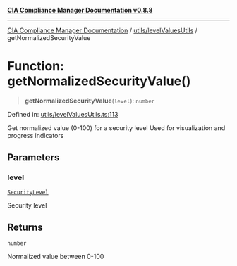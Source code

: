 [**CIA Compliance Manager Documentation v0.8.8**](../../../README.md)

***

[CIA Compliance Manager Documentation](../../../modules.md) / [utils/levelValuesUtils](../README.md) / getNormalizedSecurityValue

# Function: getNormalizedSecurityValue()

> **getNormalizedSecurityValue**(`level`): `number`

Defined in: [utils/levelValuesUtils.ts:113](https://github.com/Hack23/cia-compliance-manager/blob/283c1f3ddf6c7084b20c21176cda3bc5166ffcb9/src/utils/levelValuesUtils.ts#L113)

Get normalized value (0-100) for a security level
Used for visualization and progress indicators

## Parameters

### level

[`SecurityLevel`](../../../types/cia/type-aliases/SecurityLevel.md)

Security level

## Returns

`number`

Normalized value between 0-100
